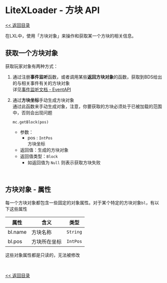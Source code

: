 # LiteXLoader - 方块 API

[<< 返回目录](README.md)

在LXL中，使用「方块对象」来操作和获取某一个方块的相关信息。

## 获取一个方块对象

获取玩家对象有两种方式：

1. 通过注册**事件监听**函数，或者调用某些**返回方块对象**的函数，获取到BDS给出的与相关事件有关的方块对象  
   详见[事件监听文档 - EventAPI](EventApi.md)
   
2. 通过**方块坐标**手动生成方块对象  
   通过此函数来手动生成对象，注意，你要获取的方块必须处于已被加载的范围中，否则会出现问题

   `mc.getBlock(pos)`

   - 参数：
     - pos : `IntPos`  
       方块坐标
   - 返回值：生成的方块对象 
   - 返回值类型：`Block`
     - 如返回值为 `Null` 则表示获取方块失败

<br>


## 方块对象 - 属性

每一个方块对象都包含一些固定的对象属性。对于某个特定的方块对象`bl`，有以下这些属性

| 属性    | 含义         | 类型     |
| ------- | ------------ | -------- |
| bl.name | 方块名称     | `String` |
| bl.pos  | 方块所在坐标 | `IntPos` |

这些对象属性都是只读的，无法被修改

<br>

[<< 返回目录](README.md)